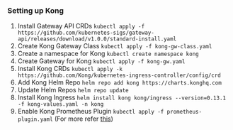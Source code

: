 ### Setting up Kong

1. Install Gateway API CRDs `kubectl apply -f https://github.com/kubernetes-sigs/gateway-api/releases/download/v1.0.0/standard-install.yaml`
2. Create Kong Gateway Class `kubectl apply -f kong-gw-class.yaml`
3. Create a namespace for Kong `kubectl create namespace kong`
4. Create Gateway for Kong `kubectl apply -f kong-gw.yaml`
5. Install Kong CRDs `kubectl apply -k https://github.com/Kong/kubernetes-ingress-controller/config/crd`
6. Add Kong Helm Repo `helm repo add kong https://charts.konghq.com`
7. Update Helm Repos `helm repo update`
8. Install Kong Ingress `helm install kong kong/ingress --version=0.13.1 -f kong-values.yaml -n kong`
9. Enable Kong Prometheus Plugin `kubectl apply -f prometheus-plugin.yaml` (For more refer [this](https://docs.konghq.com/kubernetes-ingress-controller/latest/production/observability/prometheus-grafana/))
